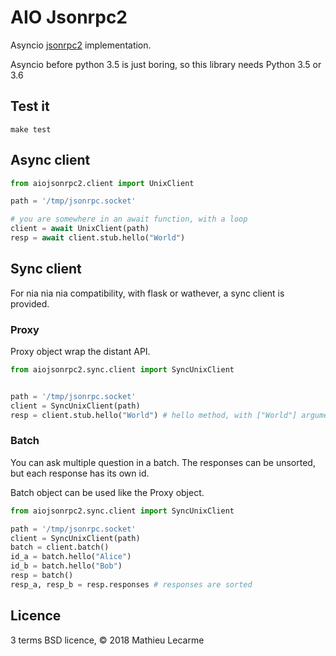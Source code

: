 AIO Jsonrpc2
============

Asyncio [jsonrpc2](http://www.jsonrpc.org/specification) implementation.

Asyncio before python 3.5 is just boring, so this library needs Python 3.5 or 3.6

Test it
-------

    make test


Async client
------------

```python
from aiojsonrpc2.client import UnixClient

path = '/tmp/jsonrpc.socket'

# you are somewhere in an await function, with a loop
client = await UnixClient(path)
resp = await client.stub.hello("World")
```

Sync client
-----------

For nia nia nia compatibility, with flask or wathever, a sync client is provided.

### Proxy

Proxy object wrap the distant API.

```python
from aiojsonrpc2.sync.client import SyncUnixClient


path = '/tmp/jsonrpc.socket'
client = SyncUnixClient(path)
resp = client.stub.hello("World") # hello method, with ["World"] arguments
```

### Batch

You can ask multiple question in a batch.
The responses can be unsorted, but each response has its own id.

Batch object can be used like the Proxy object.

```python
from aiojsonrpc2.sync.client import SyncUnixClient

path = '/tmp/jsonrpc.socket'
client = SyncUnixClient(path)
batch = client.batch()
id_a = batch.hello("Alice")
id_b = batch.hello("Bob")
resp = batch()
resp_a, resp_b = resp.responses # responses are sorted
```

Licence
-------

3 terms BSD licence, © 2018 Mathieu Lecarme
